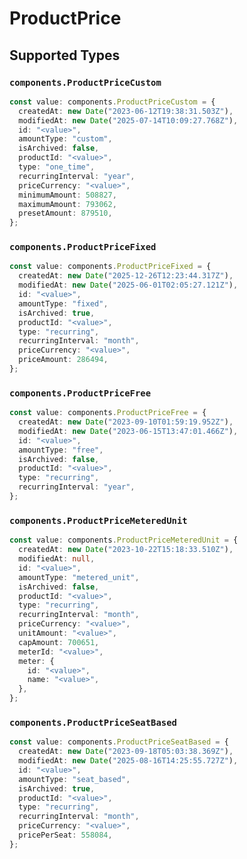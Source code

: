 # ProductPrice


## Supported Types

### `components.ProductPriceCustom`

```typescript
const value: components.ProductPriceCustom = {
  createdAt: new Date("2023-06-12T19:38:31.503Z"),
  modifiedAt: new Date("2025-07-14T10:09:27.768Z"),
  id: "<value>",
  amountType: "custom",
  isArchived: false,
  productId: "<value>",
  type: "one_time",
  recurringInterval: "year",
  priceCurrency: "<value>",
  minimumAmount: 508827,
  maximumAmount: 793062,
  presetAmount: 879510,
};
```

### `components.ProductPriceFixed`

```typescript
const value: components.ProductPriceFixed = {
  createdAt: new Date("2025-12-26T12:23:44.317Z"),
  modifiedAt: new Date("2025-06-01T02:05:27.121Z"),
  id: "<value>",
  amountType: "fixed",
  isArchived: true,
  productId: "<value>",
  type: "recurring",
  recurringInterval: "month",
  priceCurrency: "<value>",
  priceAmount: 286494,
};
```

### `components.ProductPriceFree`

```typescript
const value: components.ProductPriceFree = {
  createdAt: new Date("2023-09-10T01:59:19.952Z"),
  modifiedAt: new Date("2023-06-15T13:47:01.466Z"),
  id: "<value>",
  amountType: "free",
  isArchived: false,
  productId: "<value>",
  type: "recurring",
  recurringInterval: "year",
};
```

### `components.ProductPriceMeteredUnit`

```typescript
const value: components.ProductPriceMeteredUnit = {
  createdAt: new Date("2023-10-22T15:18:33.510Z"),
  modifiedAt: null,
  id: "<value>",
  amountType: "metered_unit",
  isArchived: false,
  productId: "<value>",
  type: "recurring",
  recurringInterval: "month",
  priceCurrency: "<value>",
  unitAmount: "<value>",
  capAmount: 700651,
  meterId: "<value>",
  meter: {
    id: "<value>",
    name: "<value>",
  },
};
```

### `components.ProductPriceSeatBased`

```typescript
const value: components.ProductPriceSeatBased = {
  createdAt: new Date("2023-09-18T05:03:38.369Z"),
  modifiedAt: new Date("2025-08-16T14:25:55.727Z"),
  id: "<value>",
  amountType: "seat_based",
  isArchived: true,
  productId: "<value>",
  type: "recurring",
  recurringInterval: "month",
  priceCurrency: "<value>",
  pricePerSeat: 558084,
};
```

